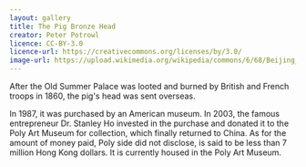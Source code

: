 ```yaml
---
layout: gallery
title: The Pig Bronze Head
creator: Peter Potrowl
licence: CC-BY-3.0
licence-url: https://creativecommons.org/licenses/by/3.0/
image-url: https://upload.wikimedia.org/wikipedia/commons/6/68/Beijing_-_Pig_head_of_the_old_summer_palace_-_reproduction.jpg
---
```


After the Old Summer Palace was looted and burned by British and French troops in 1860, the pig's head was sent overseas.

In 1987, it was purchased by an American museum. In 2003, the famous entrepreneur Dr. Stanley Ho invested in the purchase and donated it to the Poly Art Museum for collection, which finally returned to China. As for the amount of money paid, Poly side did not disclose, is said to be less than 7 million Hong Kong dollars. It is currently housed in the Poly Art Museum.
